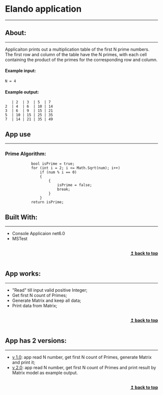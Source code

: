 # Elando application
---
## About: 
***
Applicaiton prints out a multiplication table of the first N prime numbers. The first row and column of the table have the N primes, with each cell containing the product of the primes for the corresponding row and column.

#### Example input: 
```
N = 4
```
#### Example output:
```
   | 2  | 3  | 5  | 7  
2  | 4  | 6  | 10 | 14 
3  | 6  | 9  | 15 | 21 
5  | 10 | 15 | 25 | 35 
7  | 14 | 21 | 35 | 49 
```

## App use 
***
### Prime Algorithm: 
``` 
            bool isPrime = true;
            for (int i = 2; i <= Math.Sqrt(num); i++)
                if (num % i == 0)
                {
                    {
                        isPrime = false;
                        break;
                    }
                }
            return isPrime;
```
## Built With:
---
 - Console Applicaion net6.0
 - MSTest
 <br/>
<div align="right">
    <b><a href="#----">↥ back to top</a></b>
</div>
<br/>
 
## App works:
---
 -  "Read" till input valid positive Integer;
 -  Get first N count of Primes;
 -  Generate Matrix and keep all data;
 -  Print data from Matrix;
 <br/>
<div align="right">
    <b><a href="#----">↥ back to top</a></b>
</div>
<br/>
                                                                                    
## App has 2 versions:
---
 - [v 1.0](https://github.com/knaevKMK/Elando/tree/v_1.0): app read N number, get first N count of Primes, generate Matrix and print it;
 - [v 2.0](https://github.com/knaevKMK/Elando/tree/v_2.0): app read N number, get first N count of Primes and print result by Matrix model as example output.

<br/>
<div align="right">
    <b><a href="#----">↥ back to top</a></b>
</div>
<br/>
